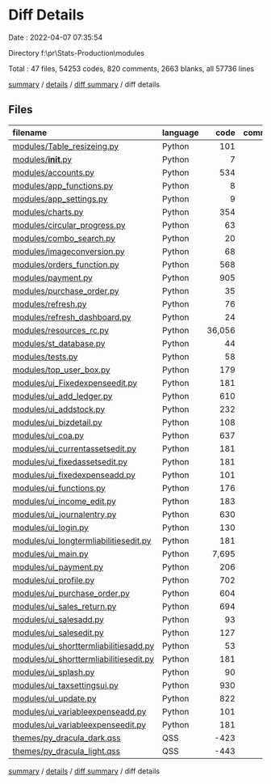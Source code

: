 # Diff Details

Date : 2022-04-07 07:35:54

Directory f:\pr\Stats-Production\modules

Total : 47 files,  54253 codes, 820 comments, 2663 blanks, all 57736 lines

[summary](results.md) / [details](details.md) / [diff summary](diff.md) / diff details

## Files
| filename | language | code | comment | blank | total |
| :--- | :--- | ---: | ---: | ---: | ---: |
| [modules/Table_resizeing.py](/modules/Table_resizeing.py) | Python | 101 | 3 | 20 | 124 |
| [modules/__init__.py](/modules/__init__.py) | Python | 7 | 19 | 5 | 31 |
| [modules/accounts.py](/modules/accounts.py) | Python | 534 | 90 | 85 | 709 |
| [modules/app_functions.py](/modules/app_functions.py) | Python | 8 | 32 | 4 | 44 |
| [modules/app_settings.py](/modules/app_settings.py) | Python | 9 | 7 | 2 | 18 |
| [modules/charts.py](/modules/charts.py) | Python | 354 | 24 | 71 | 449 |
| [modules/circular_progress.py](/modules/circular_progress.py) | Python | 63 | 27 | 16 | 106 |
| [modules/combo_search.py](/modules/combo_search.py) | Python | 20 | 0 | 11 | 31 |
| [modules/imageconversion.py](/modules/imageconversion.py) | Python | 68 | 1 | 16 | 85 |
| [modules/orders_function.py](/modules/orders_function.py) | Python | 568 | 7 | 77 | 652 |
| [modules/payment.py](/modules/payment.py) | Python | 905 | 5 | 69 | 979 |
| [modules/purchase_order.py](/modules/purchase_order.py) | Python | 35 | 1 | 4 | 40 |
| [modules/refresh.py](/modules/refresh.py) | Python | 76 | 10 | 12 | 98 |
| [modules/refresh_dashboard.py](/modules/refresh_dashboard.py) | Python | 24 | 3 | 5 | 32 |
| [modules/resources_rc.py](/modules/resources_rc.py) | Python | 36,056 | 36 | 8 | 36,100 |
| [modules/st_database.py](/modules/st_database.py) | Python | 44 | 1 | 6 | 51 |
| [modules/tests.py](/modules/tests.py) | Python | 58 | 1 | 11 | 70 |
| [modules/top_user_box.py](/modules/top_user_box.py) | Python | 179 | 139 | 44 | 362 |
| [modules/ui_Fixedexpenseedit.py](/modules/ui_Fixedexpenseedit.py) | Python | 181 | 10 | 42 | 233 |
| [modules/ui_add_ledger.py](/modules/ui_add_ledger.py) | Python | 610 | 10 | 24 | 644 |
| [modules/ui_addstock.py](/modules/ui_addstock.py) | Python | 232 | 24 | 60 | 316 |
| [modules/ui_bizdetail.py](/modules/ui_bizdetail.py) | Python | 108 | 10 | 31 | 149 |
| [modules/ui_coa.py](/modules/ui_coa.py) | Python | 637 | 10 | 38 | 685 |
| [modules/ui_currentassetsedit.py](/modules/ui_currentassetsedit.py) | Python | 181 | 10 | 42 | 233 |
| [modules/ui_fixedassetsedit.py](/modules/ui_fixedassetsedit.py) | Python | 181 | 10 | 42 | 233 |
| [modules/ui_fixedexpenseadd.py](/modules/ui_fixedexpenseadd.py) | Python | 101 | 10 | 9 | 120 |
| [modules/ui_functions.py](/modules/ui_functions.py) | Python | 176 | 72 | 39 | 287 |
| [modules/ui_income_edit.py](/modules/ui_income_edit.py) | Python | 183 | 10 | 44 | 237 |
| [modules/ui_journalentry.py](/modules/ui_journalentry.py) | Python | 630 | 10 | 32 | 672 |
| [modules/ui_login.py](/modules/ui_login.py) | Python | 130 | 10 | 24 | 164 |
| [modules/ui_longtermliabilitiesedit.py](/modules/ui_longtermliabilitiesedit.py) | Python | 181 | 10 | 42 | 233 |
| [modules/ui_main.py](/modules/ui_main.py) | Python | 7,695 | 144 | 1,368 | 9,207 |
| [modules/ui_payment.py](/modules/ui_payment.py) | Python | 206 | 10 | 32 | 248 |
| [modules/ui_profile.py](/modules/ui_profile.py) | Python | 702 | 16 | 46 | 764 |
| [modules/ui_purchase_order.py](/modules/ui_purchase_order.py) | Python | 604 | 10 | 20 | 634 |
| [modules/ui_sales_return.py](/modules/ui_sales_return.py) | Python | 694 | 16 | 48 | 758 |
| [modules/ui_salesadd.py](/modules/ui_salesadd.py) | Python | 93 | 10 | 9 | 112 |
| [modules/ui_salesedit.py](/modules/ui_salesedit.py) | Python | 127 | 10 | 43 | 180 |
| [modules/ui_shorttermliabilitiesadd.py](/modules/ui_shorttermliabilitiesadd.py) | Python | 53 | 10 | 9 | 72 |
| [modules/ui_shorttermliabilitiesedit.py](/modules/ui_shorttermliabilitiesedit.py) | Python | 181 | 10 | 42 | 233 |
| [modules/ui_splash.py](/modules/ui_splash.py) | Python | 90 | 10 | 11 | 111 |
| [modules/ui_taxsettingsui.py](/modules/ui_taxsettingsui.py) | Python | 930 | 34 | 48 | 1,012 |
| [modules/ui_update.py](/modules/ui_update.py) | Python | 822 | 30 | 74 | 926 |
| [modules/ui_variableexpenseadd.py](/modules/ui_variableexpenseadd.py) | Python | 101 | 10 | 9 | 120 |
| [modules/ui_variableexpenseedit.py](/modules/ui_variableexpenseedit.py) | Python | 181 | 10 | 42 | 233 |
| [themes/py_dracula_dark.qss](/themes/py_dracula_dark.qss) | QSS | -423 | -61 | -36 | -520 |
| [themes/py_dracula_light.qss](/themes/py_dracula_light.qss) | QSS | -443 | -61 | -37 | -541 |

[summary](results.md) / [details](details.md) / [diff summary](diff.md) / diff details